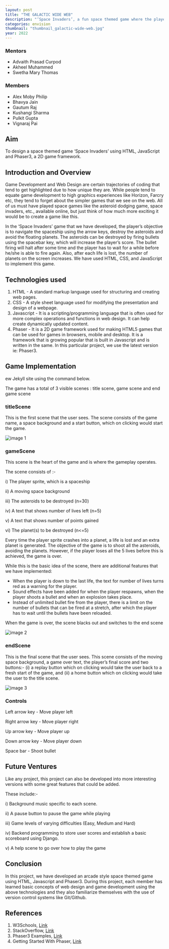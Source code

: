 ```yaml
---
layout: post
title: "THE GALACTIC WIDE WEB"
description: "’Space Invaders’, a fun space themed game where the player’s goal is to shoot the asteroids while avoiding the planets"
categories: envision
thumbnail: "thumbnail_galactic-wide-web.jpg"
year: 2022
---
```


### Mentors

- Advaith Prasad Curpod
- Akheel Muhammed
- Swetha Mary Thomas

### Members

- Alex Moby Philip
- Bhavya Jain
- Gautum Raj
- Kushangi Sharma
- Pulkit Gupta
- Vignaraj Pai

## Aim

To design a space themed game ‘Space Invaders’ using HTML, JavaScript and Phaser3, a 2D game framework.

## Introduction and Overview

Game Development and Web Design are certain trajectories of coding that tend to get highlighted due to how unique they are. While people tend to equate game development to high graphics experiences like Horizon, Farcry etc, they tend to forget about the simpler games that we see on the web. All of us must have played space games like the asteroid dodging game, space invaders, etc., available online, but just think of how much more exciting it would be to create a game like this.

In the ‘Space Invaders’ game that we have developed, the player’s objective is to navigate the spaceship using the arrow keys, destroy the asteroids and avoid the floating planets. The asteroids can be destroyed by firing bullets using the spacebar key, which will increase the player’s score. The bullet firing will halt after some time and the player has to wait for a while before he/she is able to fire again. Also, after each life is lost, the number of planets on the screen increases. We have used HTML, CSS, and JavaScript to implement this game.

## Technologies used

1. HTML - A standard markup language used for structuring and creating web pages.
2. CSS - A style sheet language used for modifying the presentation and design of a webpage.
3. Javascript - It is a scripting/programming language that is often used for more complex operations and functions in web design. It can help create dynamically updated content.
4. Phaser - It is a 2D game framework used for making HTML5 games that can be used for games in browsers, mobile and desktop. It is a framework that is growing popular that is built in Javascript and is written in the same. In this particular project, we use the latest version ie: Phaser3.

## Game Implementation

ew Jekyll site using the command below.

The game has a total of 3 visible scenes : title scene, game scene and end game scene

### titleScene

This is the first scene that the user sees. The scene consists of the game name, a space background and a start button, which on clicking would start the game.

![image 1](/virtual-expo/assets/img/envision/compsoc/GWW-1.jpg)

### gameScene

This scene is the heart of the game and is where the gameplay operates.

The scene consists of :-

i) The player sprite, which is a spaceship

ii) A moving space background

iii) The asteroids to be destroyed (n=30)

iv) A text that shows number of lives left (n=5)

v) A text that shows number of points gained

vi) The planet(s) to be destroyed (n<=5)

Every time the player sprite crashes into a planet, a life is lost and an extra planet is generated. The objective of the game is to shoot all the asteroids, avoiding the planets. However, if the player loses all the 5 lives before this is achieved, the game is over.

While this is the basic idea of the scene, there are additional features that we have implemented:

- When the player is down to the last life, the text for number of lives turns red as a warning for the player.
- Sound effects have been added for when the player respawns, when the player shoots a bullet and when an explosion takes place.
- Instead of unlimited bullet fire from the player, there is a limit on the number of bullets that can be fired at a stretch, after which the player has to wait until the bullets have been reloaded.

When the game is over, the scene blacks out and switches to the end scene

![image 2](/virtual-expo/assets/img/envision/compsoc/GWW-2.jpg)

### endScene

This is the final scene that the user sees. This scene consists of the moving space background, a game over text, the player’s final score and two buttons:- (i) a replay button which on clicking would take the user back to a fresh start of the game, and (ii) a home button which on clicking would take the user to the title scene.

![image 3](/virtual-expo/assets/img/envision/compsoc/GWW-3.jpg)

### Controls

Left arrow key - Move player left

Right arrow key - Move player right

Up arrow key - Move player up

Down arrow key - Move player down

Space bar - Shoot bullet

## Future Ventures

Like any project, this project can also be developed into more interesting versions with some great features that could be added.

These include:-

i) Background music specific to each scene.

ii) A pause button to pause the game while playing

iii) Game levels of varying difficulties (Easy, Medium and Hard)

iv) Backend programming to store user scores and establish a basic scoreboard using Django.

v) A help scene to go over how to play the game

## Conclusion

In this project, we have developed an arcade style space themed game using HTML, Javascript and Phaser3. During this project, each member has learned basic concepts of web design and game development using the above technologies and they also familiarize themselves with the use of version control systems like Git/Github.

## References

1. W3Schools, [Link](https://www.w3schools.com/)
2. StackOverflow, [Link](https://stackoverflow.com/)
3. Phaser3 Examples, [Link](https://phaser.io/examples)
4. Getting Started With Phaser, [Link](https://www.youtube.com/watch?v=UMNW5X2zF5w&list=PLBt_NhU615eRb-TJe5xx-f2Nx1UqJggqO&index=2)
